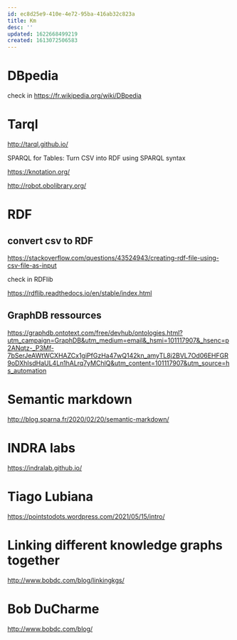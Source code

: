```yaml
---
id: ec8d25e9-410e-4e72-95ba-416ab32c823a
title: Km
desc: ''
updated: 1622668499219
created: 1613072506583
---
```


# DBpedia

check in https://fr.wikipedia.org/wiki/DBpedia


# Tarql

http://tarql.github.io/

SPARQL for Tables: Turn CSV into RDF using SPARQL syntax





https://knotation.org/

http://robot.obolibrary.org/


# RDF 

## convert csv to RDF 

https://stackoverflow.com/questions/43524943/creating-rdf-file-using-csv-file-as-input

check in RDFlib

https://rdflib.readthedocs.io/en/stable/index.html


## GraphDB ressources

https://graphdb.ontotext.com/free/devhub/ontologies.html?utm_campaign=GraphDB&utm_medium=email&_hsmi=101117907&_hsenc=p2ANqtz-_P3Mf-7bSerJeAWtWCXHAZCx1giPfGzHa47wQ142kn_amyTL8j2BVL7Od06EHFGR9oDXhIsdHaUL4Ln1hALrq7yMChlQ&utm_content=101117907&utm_source=hs_automation

# Semantic markdown

http://blog.sparna.fr/2020/02/20/semantic-markdown/


# INDRA labs

https://indralab.github.io/


# Tiago Lubiana

https://pointstodots.wordpress.com/2021/05/15/intro/

# Linking different knowledge graphs together

http://www.bobdc.com/blog/linkingkgs/


# Bob DuCharme

http://www.bobdc.com/blog/

